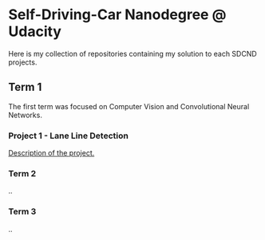 # Self-Driving-Car Nanodegree @ Udacity

Here is my collection of repositories containing my solution to each SDCND projects.

## Term 1

The first term was focused on Computer Vision and Convolutional Neural Networks.

### Project 1 - Lane Line Detection

[Description of the project.](lanelines.md)

### Term 2

..

### Term 3

..
